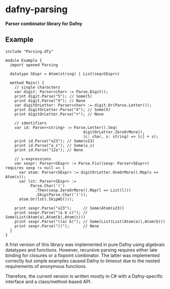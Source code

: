 # dafny-parsing

**Parser combinator library for Dafny**

## Example

```dafny
include "Parsing.dfy"

module Example {
  import opened Parsing

  datatype SExpr = Atom(string) | List(seq<SExpr>)

  method Main() {
    // single characters
    var digit: Parser<char> := Parse.Digit();
    print digit.Parse("5"); // Some(5)
    print digit.Parse("X"); // None
    var digitOrLetter: Parser<char> := digit.Or(Parse.Letter());
    print digitOrLetter.Parse("X"); // Some(X)
    print digitOrLetter.Parse("+"); // None

    // identifiers
    var id: Parser<string> := Parse.Letter().Seq(
                                  digitOrLetter.ZeroOrMore(),
                                  (c: char, s: string) => [c] + s);
    print id.Parse("x23"); // Some(x23)
    print id.Parse("a_s"); // Some(a_s)
    print id.Parse("12a"); // None

    // s-expressions
    var sexpr: Parser<SExpr> := Parse.Fix((sexp: Parser<SExpr>) requires sexp != null => (
      var atom: Parser<SExpr> := digitOrLetter.OneOrMore().Map(s => Atom(s));
      var lst: Parser<SExpr> :=
           Parse.Char('(')
             .Then(sexp.ZeroOrMore().Map(l => List(l)))
             .Skip(Parse.Char(')'));
      atom.Or(lst).SkipWS()));

    print sexpr.Parse("x23");     // Some(Atom(x23))
    print sexpr.Parse("(a b c)"); // Some(List(Atom(a),Atom(b),Atom(c)))
    print sexpr.Parse("((a) b)"); // Some(List(List(Atom(a)),Atom(b)))
    print sexpr.Parse("((");      // None
  }
}
```

A frist version of this library was implemented in pure Dafny using algebraic
datatypes and functions. However, recursive parsing requires either late
binding for closures or a fixpoint combinator. The latter was implemented
correctly but simple examples caused Dafny to timeout due to the nested
requirements of anonymous functions.

Therefore, the current version is written mostly in C# with a Dafny-specific
interface and a class/method-based API.
